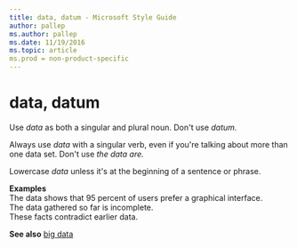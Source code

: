 ```yaml
---
title: data, datum - Microsoft Style Guide
author: pallep
ms.author: pallep
ms.date: 11/19/2016
ms.topic: article
ms.prod = non-product-specific
---
```


# data, datum

Use *data* as both a singular and plural noun. Don't use *datum.*

Always use *data* with a singular verb, even if you're talking about more than one data set. Don't use *the data are.* 

Lowercase *data* unless it's at the beginning of a sentence or phrase. 

**Examples**  
The data shows that 95 percent of users prefer a graphical interface.  
The data gathered so far is incomplete.  
These facts contradict earlier data. 

**See also** [big data](/style-guide/a-z-word-list-term-collections/b/big-data)
